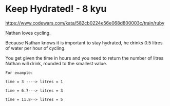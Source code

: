 # Keep Hydrated! - 8 kyu

https://www.codewars.com/kata/582cb0224e56e068d800003c/train/ruby

Nathan loves cycling.

Because Nathan knows it is important to stay hydrated, he drinks 0.5 litres of water per hour of cycling.

You get given the time in hours and you need to return the number of litres Nathan will drink, rounded to the smallest value.

```
For example:

time = 3 ----> litres = 1

time = 6.7---> litres = 3

time = 11.8--> litres = 5
```